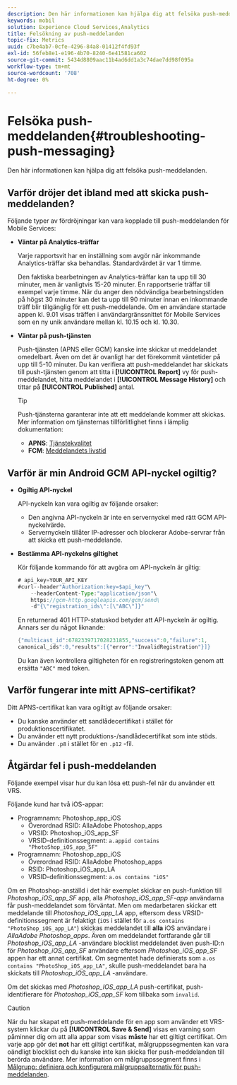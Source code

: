 ```yaml
---
description: Den här informationen kan hjälpa dig att felsöka push-meddelanden.
keywords: mobil
solution: Experience Cloud Services,Analytics
title: Felsökning av push-meddelanden
topic-fix: Metrics
uuid: c7be4ab7-0cfe-4296-84a8-01412f4fd93f
exl-id: 56feb8e1-e196-4b70-8240-6e41581ca602
source-git-commit: 5434d8809aac11b4ad6dd1a3c74dae7dd98f095a
workflow-type: tm+mt
source-wordcount: '708'
ht-degree: 0%

---
```


# Felsöka push-meddelanden{#troubleshooting-push-messaging}

Den här informationen kan hjälpa dig att felsöka push-meddelanden.

## Varför dröjer det ibland med att skicka push-meddelanden?

Följande typer av fördröjningar kan vara kopplade till push-meddelanden för Mobile Services:

* **Väntar på Analytics-träffar**

   Varje rapportsvit har en inställning som avgör när inkommande Analytics-träffar ska behandlas. Standardvärdet är var 1 timme.

   Den faktiska bearbetningen av Analytics-träffar kan ta upp till 30 minuter, men är vanligtvis 15-20 minuter. En rapportserie träffar till exempel varje timme. När du anger den nödvändiga bearbetningstiden på högst 30 minuter kan det ta upp till 90 minuter innan en inkommande träff blir tillgänglig för ett push-meddelande. Om en användare startade appen kl. 9.01 visas träffen i användargränssnittet för Mobile Services som en ny unik användare mellan kl. 10.15 och kl. 10.30.

* **Väntar på push-tjänsten**

   Push-tjänsten (APNS eller GCM) kanske inte skickar ut meddelandet omedelbart. Även om det är ovanligt har det förekommit väntetider på upp till 5-10 minuter. Du kan verifiera att push-meddelandet har skickats till push-tjänsten genom att titta i **[!UICONTROL Report]** vy för push-meddelandet, hitta meddelandet i **[!UICONTROL Message History]** och tittar på **[!UICONTROL Published]** antal.

   >[!TIP]
   >
   >Push-tjänsterna garanterar inte att ett meddelande kommer att skickas. Mer information om tjänsternas tillförlitlighet finns i lämplig dokumentation:
   >
   >* **APNS**: [Tjänstekvalitet](https://developer.apple.com/library/content/documentation/NetworkingInternet/Conceptual/RemoteNotificationsPG/APNSOverview.html#//apple_ref/doc/uid/TP40008194-CH8-SW5)
   >* **FCM**: [Meddelandets livstid](https://firebase.google.com/docs/cloud-messaging/concept-options#lifetime)


## Varför är min Android GCM API-nyckel ogiltig?

* **Ogiltig API-nyckel**

   API-nyckeln kan vara ogiltig av följande orsaker:

   * Den angivna API-nyckeln är inte en servernyckel med rätt GCM API-nyckelvärde.
   * Servernyckeln tillåter IP-adresser och blockerar Adobe-servrar från att skicka ett push-meddelande.

* **Bestämma API-nyckelns giltighet**

   Kör följande kommando för att avgöra om API-nyckeln är giltig:

   ```java
   # api_key=YOUR_API_KEY
   #curl--header"Authorization:key=$api_key"\
       --headerContent-Type:"application/json"\ 
       https://gcm-http.googleapis.com/gcm/send\
       -d"{\"registration_ids\":[\"ABC\"]}"
   ```

   En returnerad 401 HTTP-statuskod betyder att API-nyckeln är ogiltig. Annars ser du något liknande:

   ```java
   {"multicast_id":6782339717028231855,"success":0,"failure":1,
   canonical_ids":0,"results":[{"error":"InvalidRegistration"}]}
   ```

   Du kan även kontrollera giltigheten för en registreringstoken genom att ersätta `"ABC"` med token.

## Varför fungerar inte mitt APNS-certifikat?

Ditt APNS-certifikat kan vara ogiltigt av följande orsaker:

* Du kanske använder ett sandlådecertifikat i stället för produktionscertifikatet.
* Du använder ett nytt produktions-/sandlådecertifikat som inte stöds.
* Du använder `.p8` i stället för en `.p12` -fil.

## Åtgärdar fel i push-meddelanden

Följande exempel visar hur du kan lösa ett push-fel när du använder ett VRS.

Följande kund har två iOS-appar:

* Programnamn: Photoshop_app_iOS
   * Överordnad RSID: AllaAdobe Photoshop_apps
   * VRSID: Photoshop_iOS_app_SF
   * VRSID-definitionssegment: `a.appid contains "PhotoShop_iOS_app_SF"`
* Programnamn: Photoshop_app_iOS
   * Överordnad RSID: AllaAdobe Photoshop_apps
   * RSID: Photoshop_iOS_app_LA
   * VRSID-definitionssegment: `a.os contains "iOS"`

Om en Photoshop-anställd i det här exemplet skickar en push-funktion till *Photoshop_iOS_app_SF* app, alla *Photoshop_iOS_app_SF-app* användarna får push-meddelandet som förväntat. Men om medarbetaren skickar ett meddelande till *Photoshop_iOS_app_LA* app, eftersom dess VRSID-definitionssegment är felaktigt (`iOS` i stället för `a.os contains "PhotoShop_iOS_app_LA"`) skickas meddelandet till **alla** iOS användare i *AllaAdobe Photoshop_apps*. Även om meddelandet fortfarande går till *Photoshop_iOS_app_LA* -användare blocklist meddelandet även push-ID:n för *Photoshop_iOS_app_SF* användare eftersom *Photoshop_iOS_app_SF* appen har ett annat certifikat. Om segmentet hade definierats som `a.os contains "PhotoShop_iOS_app_LA"`, skulle push-meddelandet bara ha skickats till *Photoshop_iOS_app_LA* -användare.

Om det skickas med *Photoshop_IOS_app_LA* push-certifikat, push-identifierare för *Photoshop_iOS_app_SF* kom tillbaka som `invalid`.

>[!CAUTION]
>
>När du har skapat ett push-meddelande för en app som använder ett VRS-system klickar du på **[!UICONTROL Save & Send]** visas en varning som påminner dig om att alla appar som visas **måste** har ett giltigt certifikat. Om varje app gör det **not** har ett giltigt certifikat, målgruppssegmenten kan vara oändligt blocklist och du kanske inte kan skicka fler push-meddelanden till berörda användare. Mer information om målgruppssegment finns i [Målgrupp: definiera och konfigurera målgruppsalternativ för push-meddelanden](/help/using/in-app-messaging/t-create-push-message/c-audience-push-message.md).
